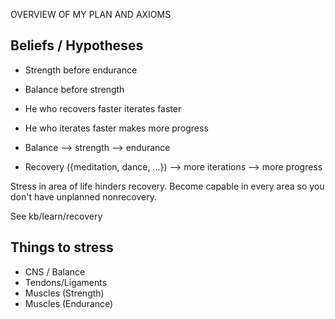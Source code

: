 
OVERVIEW OF MY PLAN AND AXIOMS

## Beliefs / Hypotheses
- Strength before endurance
- Balance before strength
- He who recovers faster iterates faster
- He who iterates faster makes more progress

- Balance --> strength --> endurance
- Recovery ({meditation, dance, ...}) --> more iterations --> more progress

Stress in area of life hinders recovery. Become capable in every area so you don't have unplanned nonrecovery.

See kb/learn/recovery

## Things to stress
- CNS / Balance
- Tendons/Ligaments
- Muscles (Strength)
- Muscles (Endurance)
